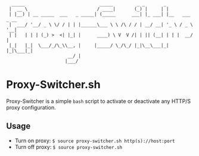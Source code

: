 ```
  _____                            _____         _ _       _
 |  __ \                          / ____|       (_) |     | |
 | |__) | __ _____  ___   _ _____| (_____      ___| |_ ___| |__   ___ _ __
 |  ___/ '__/ _ \ \/ / | | |______\___ \ \ /\ / / | __/ __| '_ \ / _ \ '__|
 | |   | | | (_) >  <| |_| |      ____) \ V  V /| | || (__| | | |  __/ |
 |_|   |_|  \___/_/\_\\__, |     |_____/ \_/\_/ |_|\__\___|_| |_|\___|_|
                       __/ |
                      |___/
```

# Proxy-Switcher.sh

Proxy-Switcher is a simple `bash` script to activate or deactivate any HTTP/S proxy configuration.

## Usage

- Turn on proxy: `$ source proxy-switcher.sh http(s)://host:port`
- Turn off proxy: `$ source proxy-switcher.sh`
